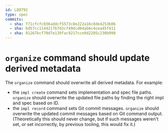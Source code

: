 ```yaml
---
id: LQO792
type: spec
commits:
  - sha: f71cfcfc036addcf5573c8e222a16c8de4253b06
  - sha: 6d57cc1144217b7d2cf49dcd04ab6c4cea45f411
  - sha: 01267bcf70d7e139fac9217cce9d2205c230b990
---
```


# `organize` command should update derived metadata

The `organize` command should overwrite all derived metadata. For example:

- the `impl create` command sets implementation and spec file paths. `organize` should overwrite the updated file paths by finding the right impl and spec based on ID.
- the `impl record` command sets Git commit messages. `organize` should overwrite the updated commit messages based on Git command output. (Theoretically this should never change, but if such messages weren't set, or set incorrectly, by previous tooling, this would fix it.)
